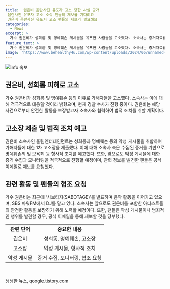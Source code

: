 ```yaml
---
title:  권은비 음란사진 유포자 고소 당한 사실 공개
 음란사진 유포자 고소 소식 팬들의 제보를 기다려요
 권은비 음란사진 유포자 고소 팬들의 제보가 필요해요
categories:
  - News
excerpt: >
  가수 권은비가 성희롱 및 명예훼손 게시물을 유포한 사람들을 고소했다. 소속사는 증거자료를 토대로 강력한 법적 조치를 취할 것을 예고했으며, 팬들에게도 악성 게시물을 발견할 시 제보를 요청했다. 현재 경찰이 수사를 진행 중이며, 권은비는 최근 두 번째 싱글 발표와 라디오 DJ로 활발한 활동을 이어가고 있다.
feature_text: >
  가수 권은비가 성희롱 및 명예훼손 게시물을 유포한 사람들을 고소했다. 소속사는 증거자료를 토대로 강력한 법적 조치를 취할 것을 예고했으며, 팬들에게도 악성 게시물을 발견할 시 제보를 요청했다. 현재 경찰이 수사를 진행 중이며, 권은비는 최근 두 번째 싱글 발표와 라디오 DJ로 활발한 활동을 이어가고 있다.
image: 'https://www.behealthy4u.com/wp-content/uploads/2024/06/unnamed-file.png'
---
```


<p><img src="https://www.behealthy4u.com/wp-content/uploads/2024/06/unnamed-file.png" alt="info 속보" /></p>

<h2 data-ke-size="size26">권은비, 성희롱 피해로 고소</h2>

<p data-ke-size="size16">가수 권은비가 성희롱 및 명예훼손 등의 이유로 가해자들을 고소했다. 소속사는 이에 대해 적극적으로 대응할 것이라 밝혔으며, 현재 경찰 수사가 진행 중이다. 권은비는 해당 사건으로부터 안전한 활동을 보장받고자 소속사와 협력하여 법적 조치를 취할 계획이다.</p>

<h2 data-ke-size="size24">고소장 제출 및 법적 조치 예고</h2>

<p data-ke-size="size16">권은비 소속사인 울림엔터테인먼트는 성희롱과 명예훼손 등의 악성 게시물을 취합하여 가해자들에 대한 1차 고소장을 제출했다. 이에 대해 소속사 측은 수집된 증거를 기반으로 명예훼손죄 및 모욕죄 등 형사적 조치를 예고했다. 또한, 앞으로도 악성 게시물에 대한 증거 수집과 모니터링을 적극적으로 진행할 예정이며, 관련 정보를 발견한 팬들은 공식 이메일로 제보를 요청했다.</p>

<h2 data-ke-size="size24">관련 활동 및 팬들의 협조 요청</h2>

<p data-ke-size="size16">가수 권은비는 최근에 ‘사보타지(SABOTAGE)’를 발표하며 음악 활동을 이어가고 있으며, SBS 파워FM에서 DJ를 맡고 있다. 소속사는 앞으로도 권은비를 포함한 아티스트들의 안전한 활동을 보장하기 위해 노력할 예정이다. 또한, 팬들은 악성 게시물이나 범죄적인 행위를 발견할 경우, 공식 이메일을 통해 제보할 것을 당부했다.</p>

<table>
    <tbody>
        <tr>
            <td style="text-align: center; height: 17px;"><b>관련 단어</b></td>
            <td style="text-align: center; height: 17px;"><b>중요한 내용</b></td>
        </tr>
        <tr>
            <td style="text-align: center; height: 17px;">권은비</td>
            <td style="text-align: center; height: 17px;">성희롱, 명예훼손, 고소장</td>
        </tr>
        <tr>
            <td style="text-align: center; height: 17px;">고소장</td>
            <td style="text-align: center; height: 17px;">악성 게시물, 형사적 조치</td>
        </tr>
        <tr>
            <td style="text-align: center; height: 17px;">악성 게시물</td>
            <td style="text-align: center; height: 17px;">증거 수집, 모니터링, 협조 요청</td>
        </tr>
    </tbody>
</table>

<p data-ke-size="size16">&nbsp;</p>
생생한 뉴스, <a href="https://qoogle.tistory.com" rel="dofollow">qoogle.tistory.com</a>


